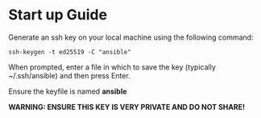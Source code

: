# Start up Guide

Generate an ssh key on your local machine using the following command:

```linux
ssh-keygen -t ed25519 -C "ansible"
```

When prompted, enter a file in which to save the key (typically ~/.ssh/ansible) and then press Enter.

Ensure the keyfile is named **ansible**

**WARNING: ENSURE THIS KEY IS VERY PRIVATE AND DO NOT SHARE!**